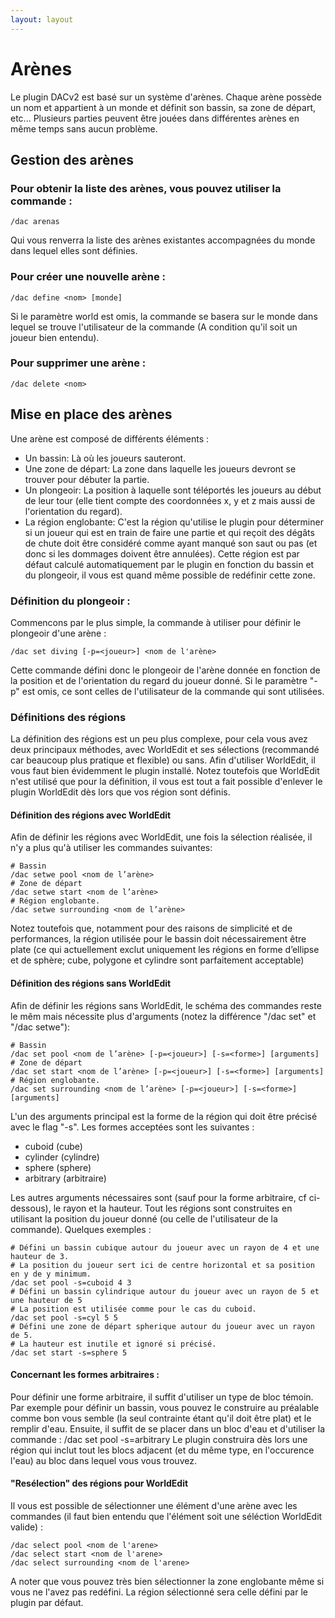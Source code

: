 ```yaml
---
layout: layout
---
```

Arènes
==================

Le plugin DACv2 est basé sur un système d'arènes.
Chaque arène possède un nom et appartient à un monde et définit son bassin, sa zone de départ, etc...
Plusieurs parties peuvent être jouées dans différentes arènes en même temps sans aucun problème.

Gestion des arènes
-------------------
### Pour obtenir la liste des arènes, vous pouvez utiliser la commande :

    /dac arenas
Qui vous renverra la liste des arènes existantes accompagnées du monde dans lequel elles sont définies.

### Pour créer une nouvelle arène :

    /dac define <nom> [monde]

Si le paramètre world est omis, la commande se basera sur le monde dans lequel se trouve l'utilisateur de la commande (A condition qu'il soit un joueur bien entendu).

### Pour supprimer une arène :

    /dac delete <nom>

Mise en place des arènes
-------------------------
Une arène est composé de différents éléments :
* Un bassin:
Là où les joueurs sauteront.
* Une zone de départ:
La zone dans laquelle les joueurs devront se trouver pour débuter la partie.
* Un plongeoir:
La position à laquelle sont téléportés les joueurs au début de leur tour (elle tient compte des coordonnées x, y et z mais aussi de l'orientation du regard).
* La région englobante:
C'est la région qu'utilise le plugin pour déterminer si un joueur qui est en train de faire une partie et qui reçoit des dégâts de chute doit être considéré comme ayant manqué son saut ou pas (et donc si les dommages doivent être annulées). Cette région est par défaut calculé automatiquement par le plugin en fonction du bassin et du plongeoir, il vous est quand même possible de redéfinir cette zone.

### Définition du plongeoir :
Commencons par le plus simple, la commande à utiliser pour définir le plongeoir d'une arène :

    /dac set diving [-p=<joueur>] <nom de l'arène>

Cette commande défini donc le plongeoir de l'arène donnée en fonction de la position et de l'orientation du regard du joueur donné. Si le paramètre "-p" est omis, ce sont celles de l'utilisateur de la commande qui sont utilisées.

### Définitions des régions
La définition des régions est un peu plus complexe, pour cela vous avez deux principaux méthodes, avec WorldEdit et ses sélections (recommandé car beaucoup plus pratique et flexible) ou sans.
Afin d'utiliser WorldEdit, il vous faut bien évidemment le plugin installé.
Notez toutefois que WorldEdit n'est utilisé que pour la définition, il vous est tout a fait possible d'enlever le plugin WorldEdit dès lors que vos région sont définis.

#### Définition des régions avec WorldEdit
Afin de définir les régions avec WorldEdit, une fois la sélection réalisée, il n'y a plus qu'à utiliser les commandes suivantes:

    # Bassin
    /dac setwe pool <nom de l’arène>
    # Zone de départ
    /dac setwe start <nom de l’arène>
    # Région englobante.
    /dac setwe surrounding <nom de l’arène>

Notez toutefois que, notamment pour des raisons de simplicité et de performances, la région utilisée pour le bassin doit nécessairement être plate (ce qui actuellement exclut uniquement les régions en forme d’ellipse et de sphère; cube, polygone et cylindre sont parfaitement acceptable)

#### Définition des régions sans WorldEdit
Afin de définir les régions sans WorldEdit, le schéma des commandes reste le mêm mais nécessite plus d'arguments (notez la différence "/dac set" et "/dac setwe"):

    # Bassin
    /dac set pool <nom de l’arène> [-p=<joueur>] [-s=<forme>] [arguments]
    # Zone de départ
    /dac set start <nom de l’arène> [-p=<joueur>] [-s=<forme>] [arguments]
    # Région englobante.
    /dac set surrounding <nom de l’arène> [-p=<joueur>] [-s=<forme>] [arguments]

L'un des arguments principal est la forme de la région qui doit être précisé avec le flag "-s".
Les formes acceptées sont les suivantes : 
* cuboid (cube)
* cylinder (cylindre)
* sphere (sphere)
* arbitrary (arbitraire)

Les autres arguments nécessaires sont (sauf pour la forme arbitraire, cf ci-dessous), le rayon et la hauteur.
Tout les régions sont construites en utilisant la position  du joueur donné (ou celle de l'utilisateur de la commande).
Quelques exemples : 

    # Défini un bassin cubique autour du joueur avec un rayon de 4 et une hauteur de 3.
    # La position du joueur sert ici de centre horizontal et sa position en y de y minimum.
    /dac set pool -s=cuboid 4 3
    # Défini un bassin cylindrique autour du joueur avec un rayon de 5 et une hauteur de 5
    # La position est utilisée comme pour le cas du cuboid.
    /dac set pool -s=cyl 5 5
    # Défini une zone de départ spherique autour du joueur avec un rayon de 5.
    # La hauteur est inutile et ignoré si précisé.
    /dac set start -s=sphere 5

#### Concernant les formes arbitraires :
Pour définir une forme arbitraire, il suffit d'utiliser un type de bloc témoin.
Par exemple pour définir un bassin, vous pouvez le construire au préalable comme bon vous semble (la seul contrainte étant qu'il doit être plat) et le remplir d'eau. Ensuite, il suffit de se placer dans un bloc d'eau et d'utiliser la commande :
    /dac set pool -s=arbitrary
Le plugin construira dès lors une région qui inclut tout les blocs adjacent (et du même type, en l'occurence l'eau) au bloc dans lequel vous vous trouvez.

#### "Resélection" des régions pour WorldEdit
Il vous est possible de sélectionner une élément d'une arène avec les commandes (il faut bien entendu que l'élément soit une séléction WorldEdit valide) :

    /dac select pool <nom de l'arene>
    /dac select start <nom de l'arene>
    /dac select surrounding <nom de l'arene>

A noter que vous pouvez très bien sélectionner la zone englobante même si vous ne l'avez pas redéfini. La région sélectionné sera celle défini par le plugin par défaut.